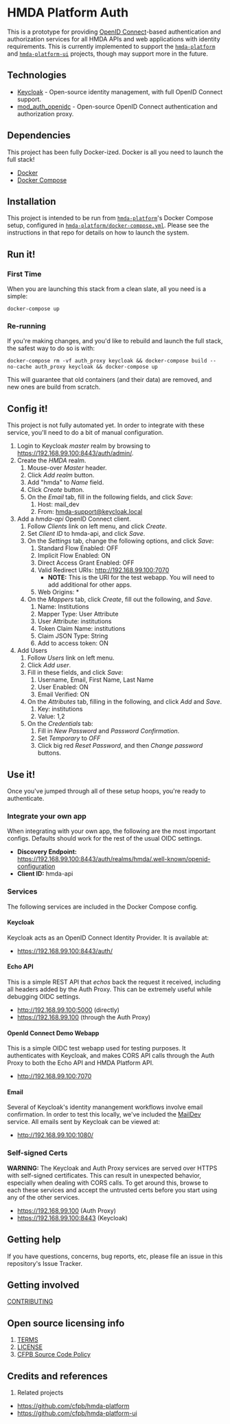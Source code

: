 # HMDA Platform Auth

This is a prototype for providing [OpenID Connect](http://openid.net/connect/)-based
authentication and authorization services for all HMDA APIs and web applications 
with identity requirements.  This is currently implemented to support the 
[`hmda-platform`](https://github.com/cfpb/hmda-platform) and 
[`hmda-platform-ui`](https://github.com/cfpb/hmda-platform-ui) projects,
though may support more in the future.

## Technologies

* [Keycloak](http://www.keycloak.org/) - Open-source identity management, with full OpenID Connect support.
* [mod_auth_openidc](https://github.com/pingidentity/mod_auth_openidc) - Open-source OpenID Connect authentication and authorization proxy.

## Dependencies

This project has been fully Docker-ized.  Docker is all you need to launch the full stack!

* [Docker](https://www.docker.com/)
* [Docker Compose](https://docs.docker.com/compose/)

## Installation

This project is intended to be run from [`hmda-platform`](https://github.com/cfpb/hmda-platform)'s
Docker Compose setup, configured in [`hmda-platform/docker-compose.yml`](https://github.com/cfpb/hmda-platform/blob/master/docker-compose.yml).
Please see the instructions in that repo for details on how to launch the system.

## Run it!

### First Time

When you are launching this stack from a clean slate, all you need is a simple:

```
docker-compose up
```

### Re-running

If you're making changes, and you'd like to rebuild and launch the full stack, 
the safest way to do so is with:

```
docker-compose rm -vf auth_proxy keycloak && docker-compose build --no-cache auth_proxy keycloak && docker-compose up
```

This will guarantee that old containers (and their data) are removed, and new ones are build from scratch.

## Config it!
This project is not fully automated yet.  In order to integrate with these service, you'll need to do a bit of manual configuration.

1. Login to Keycloak _master_ realm by browsing to https://192.168.99.100:8443/auth/admin/.
1. Create the _HMDA_ realm.
    1. Mouse-over _Master_ header.
    1. Click _Add realm_ button.
    1. Add "hmda" to _Name_ field.
    1. Click _Create_ button.
    1. On the _Email_ tab, fill in the following fields, and click _Save_:
        1. Host: mail_dev
        1. From: hmda-support@keycloak.local
1. Add a _hmda-api_ OpenID Connect client.
    1. Follow _Clients_ link on left menu, and click _Create_.
    1. Set _Client ID_ to hmda-api, and click _Save_.
    1. On the _Settings_ tab, change the following options, and click _Save_:
        1. Standard Flow Enabled: OFF
        1. Implicit Flow Enabled: ON
        1. Direct Access Grant Enabled: OFF
        1. Valid Redirect URIs: http://192.168.99.100:7070
            * **NOTE:** This is the URI for the test webapp.  You will need to add additional for other apps.
        1. Web Origins: *
    1. On the _Mappers_ tab, click _Create_, fill out the following, and _Save_.
        1. Name: Institutions
        1. Mapper Type: User Attribute
        1. User Attribute: institutions
        1. Token Claim Name: institutions
        1. Claim JSON Type: String
        1. Add to access token: ON
1. Add Users
    1. Follow _Users_ link on left menu.
    1. Click _Add user_.
    1. Fill in these fields, and click _Save_:
        1. Username, Email, First Name, Last Name
        1. User Enabled: ON
        1. Email Verified: ON
    1. On the _Attributes_ tab, filling in the following, and click _Add_ and _Save_.
        1. Key: institutions
        1. Value: 1,2
    1. On the _Credentials_ tab:
        1. Fill in _New Password_ and _Password Confirmation_.
        1. Set _Temporary_ to _OFF_
        1. Click big red _Reset Password_, and then _Change password_ buttons.
        

## Use it!
Once you've jumped through all of these setup hoops, you're ready to authenticate.

### Integrate your own app
When integrating with your own app, the following are the most important configs.  Defaults should work for the rest of the usual OIDC settings.

* **Discovery Endpoint:** https://192.168.99.100:8443/auth/realms/hmda/.well-known/openid-configuration
* **Client ID:** hmda-api

### Services

The following services are included in the Docker Compose config.

#### Keycloak
Keycloak acts as an OpenID Connect Identity Provider.  It is available at:

* https://192.168.99.100:8443/auth/

#### Echo API
This is a simple REST API that _echos_ back the request it received, including all headers added by the Auth Proxy.  This can be extremely useful while debugging OIDC settings.

* http://192.168.99.100:5000 (directly)
* https://192.168.99.100 (through the Auth Proxy)

#### OpenId Connect Demo Webapp
This is a simple OIDC test webapp used for testing purposes.  It authenticates with Keycloak, and makes CORS API calls through the Auth Proxy to both the Echo API and HMDA Platform API.

* http://192.168.99.100:7070 

#### Email
Several of Keycloak's identity manangement workflows involve email confirmation.  In order to test this locally, we've included the [MailDev](http://danfarrelly.nyc/MailDev/) service.  All emails sent by Keycloak can be viewed at:

* http://192.168.99.100:1080/

### Self-signed Certs
**WARNING:** The Keycloak and Auth Proxy services are served over HTTPS with self-signed certificates.  This can result in unexpected behavior, especially when dealing with CORS calls.  To get around this, browse to each these services and accept the untrusted certs before you start using any of the other services.

* https://192.168.99.100 (Auth Proxy)
* https://192.168.99.100:8443 (Keycloak)

## Getting help

If you have questions, concerns, bug reports, etc, please file an issue in this repository's Issue Tracker.

## Getting involved

[CONTRIBUTING](CONTRIBUTING.md)

## Open source licensing info
1. [TERMS](TERMS.md)
2. [LICENSE](LICENSE)
3. [CFPB Source Code Policy](https://github.com/cfpb/source-code-policy/)

## Credits and references

1. Related projects
  - https://github.com/cfpb/hmda-platform
  - https://github.com/cfpb/hmda-platform-ui 

